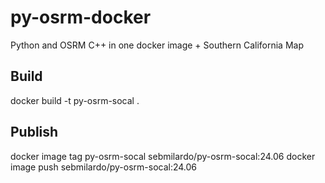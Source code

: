 # py-osrm-docker
Python and OSRM C++ in one docker image + Southern California Map 

## Build

docker build -t py-osrm-socal .

## Publish

docker image tag py-osrm-socal sebmilardo/py-osrm-socal:24.06
docker image push sebmilardo/py-osrm-socal:24.06